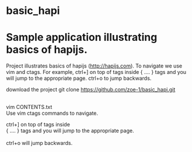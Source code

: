 # basic_hapi
# Sample application illustrating basics of hapijs.

Project illustrates basics of hapijs (http://hapijs.com).
To navigate we use vim and ctags.  For example, ctrl+] on top of tags inside
{ .... } tags and you will jump to the appropriate page. ctrl+o to jump backwards. 

download the project
git clone https://github.com/zoe-1/basic_hapi.git
<br/>
<br/>

vim  CONTENTS.txt<br/>
Use vim ctags commands to navigate. <br/>

ctrl+] on top of tags inside<br/>
{ .... } tags and you will jump to the appropriate page. <br/>
<br/>
ctrl+o will jump backwards. 
